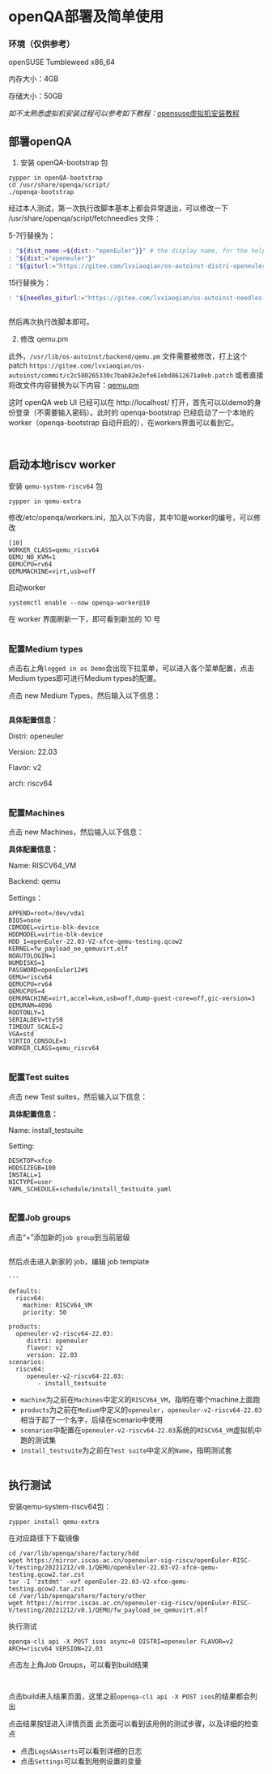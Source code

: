# openQA部署及简单使用

### 环境（仅供参考）

openSUSE Tumbleweed x86_64

内存大小：4GB

存储大小：50GB

*如不太熟悉虚拟机安装过程可以参考如下教程：*[opensuse虚拟机安装教程](https://blog.csdn.net/weixin_43020570/article/details/117064994)



## 部署openQA

1. 安装 openQA-bootstrap 包

```
zypper in openQA-bootstrap
cd /usr/share/openqa/script/
./openqa-bootstrap
```

经过本人测试，第一次执行改脚本基本上都会异常退出，可以修改一下 /usr/share/openqa/script/fetchneedles 文件：

5-7行替换为：

```bash
: "${dist_name:=${dist:-"openEuler"}}" # the display name, for the help message
: "${dist:="openeuler"}"
: "${giturl:="https://gitee.com/lvxiaoqian/os-autoinst-distri-openeuler.git"}"
```

15行替换为：

```bash
: "${needles_giturl:="https://gitee.com/lvxiaoqian/os-autoinst-needles-openeuler.git"}"
```

![]()

然后再次执行改脚本即可。

2. 修改 qemu.pm

此外，`/usr/lib/os-autoinst/backend/qemu.pm` 文件需要被修改，打上这个patch `https://gitee.com/lvxiaoqian/os-autoinst/commit/c2c580265330c7bab82e2efe61ebd8612671a0eb.patch` 或者直接将改文件内容替换为以下内容：[qemu.pm]()

这时 openQA web UI 已经可以在 http://localhost/ 打开，首先可以以demo的身份登录（不需要输入密码）。此时的 openqa-bootstrap 已经启动了一个本地的worker（openqa-bootstrap 自动开启的），在workers界面可以看到它。

![]()

![]()

启动本地riscv worker
---

安装 `qemu-system-riscv64` 包

```
zypper in qemu-extra
```

修改/etc/openqa/workers.ini，加入以下内容，其中10是worker的编号，可以修改

```
[10]
WORKER_CLASS=qemu_riscv64
QEMU_NO_KVM=1
QEMUCPU=rv64
QEMUMACHINE=virt,usb=off
```

启动worker

```
systemctl enable --now openqa-worker@10
```

在 worker 界面刷新一下，即可看到新加的 10 号 

![]()

### 配置Medium types

点击右上角`logged in as Demo`会出现下拉菜单，可以进入各个菜单配置，点击Medium types即可进行Medium types的配置。

点击 new Medium Types，然后输入以下信息：

![]()

**具体配置信息：**

Distri: openeuler

Version: 22.03

Flavor: v2

arch: riscv64

![]()

### 配置Machines

点击 new Machines，然后输入以下信息：

**具体配置信息：**

Name: RISCV64_VM

Backend: qemu

Settings：

```
APPEND=root=/dev/vda1
BIOS=none
CDMODEL=virtio-blk-device
HDDMODEL=virtio-blk-device
HDD_1=openEuler-22.03-V2-xfce-qemu-testing.qcow2
KERNEL=fw_payload_oe_qemuvirt.elf
NOAUTOLOGIN=1
NUMDISKS=1
PASSWORD=openEuler12#$
QEMU=riscv64
QEMUCPU=rv64
QEMUCPUS=4
QEMUMACHINE=virt,accel=kvm,usb=off,dump-guest-core=off,gic-version=3
QEMURAM=4096
ROOTONLY=1
SERIALDEV=ttyS0
TIMEOUT_SCALE=2
VGA=std
VIRTIO_CONSOLE=1
WORKER_CLASS=qemu_riscv64
```

![]() 

### 配置Test suites

点击 new Test suites，然后输入以下信息：

**具体配置信息：**

Name: install_testsuite

Setting:

```
DESKTOP=xfce
HDDSIZEGB=100
INSTALL=1
NICTYPE=user
YAML_SCHEDULE=schedule/install_testsuite.yaml
```

![]() 

### 配置Job groups

点击“+”添加新的`job group`到当前层级

![]()

然后点击进入新家的 job，编辑 job template

```
---

defaults:
  riscv64:
    machine: RISCV64_VM
    priority: 50

products:
  openeuler-v2-riscv64-22.03:
     distri: openeuler
     flavor: v2
     version: 22.03
scenarios:
  riscv64:
     openeuler-v2-riscv64-22.03:
        - install_testsuite
```

- `machine`为之前在`Machines`中定义的`RISCV64_VM`，指明在哪个machine上面跑
- `products`为之前在`Medium`中定义的`openeuler`，`openeuler-v2-riscv64-22.03`相当于起了一个名字，后续在scenario中使用
- `scenarios`中配置在`openeuler-v2-riscv64-22.03`系统的`RISCV64_VM`虚拟机中跑的测试集
- `install_testsuite`为之前在`Test suite`中定义的`Name`，指明测试套

![]()

执行测试
---

安装qemu-system-riscv64包：

```
zypper install qemu-extra
```

在对应路径下下载镜像

```
cd /var/lib/openqa/share/factory/hdd
wget https://mirror.iscas.ac.cn/openeuler-sig-riscv/openEuler-RISC-V/testing/20221212/v0.1/QEMU/openEuler-22.03-V2-xfce-qemu-testing.qcow2.tar.zst
tar -I 'zstdmt' -xvf openEuler-22.03-V2-xfce-qemu-testing.qcow2.tar.zst
cd /var/lib/openqa/share/factory/other
wget https://mirror.iscas.ac.cn/openeuler-sig-riscv/openEuler-RISC-V/testing/20221212/v0.1/QEMU/fw_payload_oe_qemuvirt.elf
```

执行测试

```
openqa-cli api -X POST isos async=0 DISTRI=openeuler FLAVOR=v2 ARCH=riscv64 VERSION=22.03
```

点击左上角Job Groups，可以看到build结果


![]()

![]()

点击build进入结果页面，这里之前`openqa-cli api -X POST isos`的结果都会列出
![]()

点击结果按钮进入详情页面
![]()此页面可以看到该用例的测试步骤，以及详细的检查点

- 点击`Logs&Asserts`可以看到详细的日志
- 点击`Settings`可以看到用例设置的变量

![]()


